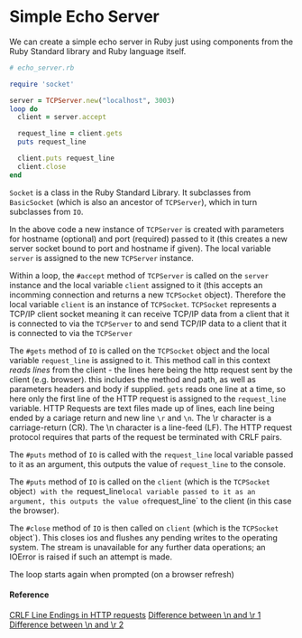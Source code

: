 # Simple Echo Server

We can create a simple echo server in Ruby just using components from the Ruby Standard library and Ruby language itself.

```ruby
# echo_server.rb

require 'socket'

server = TCPServer.new("localhost", 3003)
loop do
  client = server.accept

  request_line = client.gets
  puts request_line

  client.puts request_line
  client.close
end
```

`Socket` is a class in the Ruby Standard Library. It subclasses from `BasicSocket` (which is also an ancestor of `TCPServer`), which in turn subclasses from `IO`.

In the above code a new instance of `TCPServer` is created with parameters for hostname (optional) and port (required) passed to it (this creates a new server socket bound to port and hostname if given). The local variable `server` is assigned to the new `TCPServer` instance.

Within a loop, the `#accept` method of `TCPServer` is called on the `server` instance and the local variable `client` assigned to it (this accepts an incomming connection and returns a new `TCPSocket` object). Therefore the local variable `client` is an instance of `TCPSocket`. `TCPSocket` represents a TCP/IP client socket meaning it can receive TCP/IP data from a client that it is connected to via the `TCPServer` to and send TCP/IP data to a client that it is connected to via the `TCPServer`

The `#gets` method of `IO` is called on the `TCPSocket` object and the local variable `request_line` is assigned to it. This method call in this context *reads lines* from the client - the lines here being the http request sent by the client (e.g. browser). this includes the method and path, as well as parameters headers and body if supplied. `gets` reads one line at a time, so here only the first line of the HTTP request is assigned to the `request_line` variable. HTTP Requests are text files made up of lines, each line being ended by a cariage return and new line `\r` and `\n`. The \r character is a carriage-return (CR). The \n character is a line-feed (LF). The HTTP request protocol requires that parts of the request be terminated with CRLF pairs.

The `#puts` method of `IO` is called with the `request_line` local variable passed to it as an argument, this outputs the value of `request_line` to the console.

The `#puts` method of `IO` is called on the `client` (which is the `TCPSocket` object`) with the `request_line` local variable passed to it as an argument, this outputs the value of `request_line` to the client (in this case the browser).

The `#close` method of `IO` is then called on `client` (which is the `TCPSocket` object`). This closes ios and flushes any pending writes to the operating system. The stream is unavailable for any further data operations; an IOError is raised if such an attempt is made.

The loop starts again when prompted (on a browser refresh)

#### Reference

[CRLF Line Endings in HTTP requests](http://stackoverflow.com/questions/6686261/what-at-the-bare-minimum-is-required-for-an-http-request)
[Difference between \n and \r 1](http://stackoverflow.com/questions/1761051/difference-between-n-and-r)
[Difference between \n and \r 2](http://stackoverflow.com/questions/1552749/difference-between-cr-lf-lf-and-cr-line-break-types)
